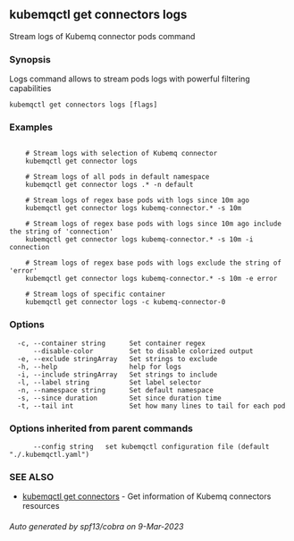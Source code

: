 ## kubemqctl get connectors logs

Stream logs of Kubemq connector pods command

### Synopsis

Logs command allows to stream pods logs with powerful filtering capabilities

```
kubemqctl get connectors logs [flags]
```

### Examples

```

	# Stream logs with selection of Kubemq connector
	kubemqctl get connector logs

	# Stream logs of all pods in default namespace
	kubemqctl get connector logs .* -n default

	# Stream logs of regex base pods with logs since 10m ago
	kubemqctl get connector logs kubemq-connector.* -s 10m

	# Stream logs of regex base pods with logs since 10m ago include the string of 'connection'
	kubemqctl get connector logs kubemq-connector.* -s 10m -i connection

	# Stream logs of regex base pods with logs exclude the string of 'error'
	kubemqctl get connector logs kubemq-connector.* -s 10m -e error

	# Stream logs of specific container
	kubemqctl get connector logs -c kubemq-connector-0

```

### Options

```
  -c, --container string      Set container regex
      --disable-color         Set to disable colorized output
  -e, --exclude stringArray   Set strings to exclude
  -h, --help                  help for logs
  -i, --include stringArray   Set strings to include
  -l, --label string          Set label selector
  -n, --namespace string      Set default namespace
  -s, --since duration        Set since duration time
  -t, --tail int              Set how many lines to tail for each pod
```

### Options inherited from parent commands

```
      --config string   set kubemqctl configuration file (default "./.kubemqctl.yaml")
```

### SEE ALSO

* [kubemqctl get connectors](kubemqctl_get_connectors.md)	 - Get information of Kubemq connectors resources

###### Auto generated by spf13/cobra on 9-Mar-2023
